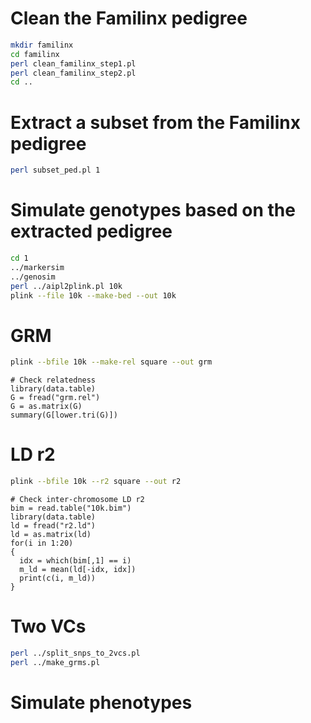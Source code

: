 # Clean the Familinx pedigree
```sh
mkdir familinx
cd familinx
perl clean_familinx_step1.pl
perl clean_familinx_step2.pl
cd ..
```
# Extract a subset from the Familinx pedigree
```sh
perl subset_ped.pl 1
```
# Simulate genotypes based on the extracted pedigree
```sh
cd 1
../markersim
../genosim
perl ../aipl2plink.pl 10k
plink --file 10k --make-bed --out 10k
```
# GRM
```sh
plink --bfile 10k --make-rel square --out grm
```
```{r}
# Check relatedness
library(data.table)
G = fread("grm.rel")
G = as.matrix(G)
summary(G[lower.tri(G)])
```
# LD r2
```sh
plink --bfile 10k --r2 square --out r2
```
```{r}
# Check inter-chromosome LD r2
bim = read.table("10k.bim")
library(data.table)
ld = fread("r2.ld")
ld = as.matrix(ld)
for(i in 1:20)
{
  idx = which(bim[,1] == i)
  m_ld = mean(ld[-idx, idx])
  print(c(i, m_ld))
}
```
# Two VCs
```sh
perl ../split_snps_to_2vcs.pl
perl ../make_grms.pl
```
# Simulate phenotypes
```{r }

```

